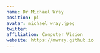 ```yaml
---
name: Dr Michael Wray
position: pi
avatar: michael_wray.jpeg
twitter: 
affiliation: Computer Vision
website: https://mwray.github.io
---
```


